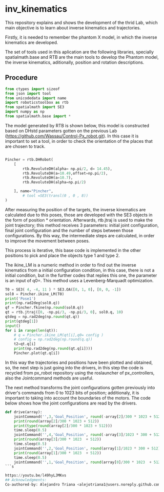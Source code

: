 # inv_kinematics



This repository explains and shows the development of the thrid Lab, which main objective is to learn about inverse kinematics and trajectories.

Firstly, it is needed to remember the phantom X model, in which the inverse kinematics are developed.

The set of tools used in this aplication are the following libraries, specially spatialmath.base and RTB are the main tools to develop the Phantom model, the inverse kinematics, aditionally, position and rotation descriptions.
## Procedure

```python
from ctypes import sizeof
from json import tool
from unicodedata import name
import roboticstoolbox as rtb
from spatialmath import SE3
import numpy as np
from spatialmath.base import *
```
The model generated by RTB is shown below, this model  is constructed based on DHstd parameters gotten on the previous Lab (https://github.com/Wassau/Control-Px_robot.git). In this case it is important to set a tool, in order to check the orientation of the places that are chosen to track.
```python

Pincher = rtb.DHRobot(
    [
        rtb.RevoluteDH(alpha= np.pi/2, d= 14.45),
        rtb.RevoluteDH(a=10.49,offset=np.pi/2),
        rtb.RevoluteDH(a=10.7),
        rtb.RevoluteDH(alpha=np.pi/2)

    ], name="Pincher",
        # tool =SE3(transl(0 , 0 , 8))
)
```
After measuring the position of the targets, the inverse kinematics are calculated due to this poses, those are developed with the SE3 objects in the form of position * orientation. Afterwards, rtb.jtraj is used to make the joint trajectory; this method receives 3 parameters: initial joint configuration, final joint configuration and the number of steps between those configurations. By this way, the intermediate steps are calculated, in order to improve the movement between poses.

This process is iterative, this base code is implemented in the other positions to pick and place the objects type 1 and type 2. 

The ikine_LM is a numeric method in order to find out the inverse kinematics from a initial configuration condition, in this case, there is not a initial condition, but in the further codes that replies this one, the parameter is an input of q0=. This method uses a Levenberg-Marquadt optimization.
```python
T0 = SE3( 4, -4, 11 ) * SE3.OA([0, 1, 0], [0, 0, -1]) 
sol0 = Pincher.ikine_LM(T0)  
print('Pose1')
print(np.rad2deg(sol0.q))
qf = Pincher.fkine(np.round(sol0.q))
qt = rtb.jtraj([0, -np.pi/3, -np.pi/3, 0], sol0.q, 10)
qtdeg = np.rad2deg(np.round(qt.q))
print(qtdeg[1])
input()
for i in range(len(qt)):
    # q = Pincher.ikine_LM(qt[i],q0= config )
    # config = np.rad2deg(np.round(q.q))
    t2=qt.q[i]
    print(np.rad2deg(np.round(qt.q[i])))
    Pincher.plot(qt.q[i])
```
In this way the trajectories and positions have been plotted and obtained, so, the next step is just going into the drivers, in this step the code is recycled from px_robot repository using the roslauncher of px_controllers, also the Jointcommand methods are useful.

The next method transforms the joint configurations gotten previously  into driver's commands from 0 to 1023 bits of position; additionaly, it is important to taking into account the boundaries of the motors. The code below shows how the joint configurations are read by the drivers.
```python
def drive(array):
    jointCommand('',3,'Goal_Position', round(-array[2]/300 * 1023 + 512),0.2)
    print(round(array[2]/300 * 1023 + 512))
    print(type(round(array[2]/300 * 1023 + 512)))
    time.sleep(0.5)
    jointCommand('',4,'Goal_Position', round(-array[3]/1023 * 300 + 512),0.2)
    print(round(array[3]/300 * 1023  + 512))
    time.sleep(0.5)
    jointCommand('',2,'Goal_Position', round(array[1]/1023 * 300 + 512),0.2)
    print(round(array[1]/300 * 1023  + 512))
    time.sleep(0.5)
    jointCommand('',1,'Goal_Position', round(array[0]/300 * 1023  + 512),0.2)
```s

https://youtu.be/l49hyLJMKvs
## Acknowledgments:
Co-authored-by: Alejandro Triana <alejotriana1@users.noreply.github.com> 